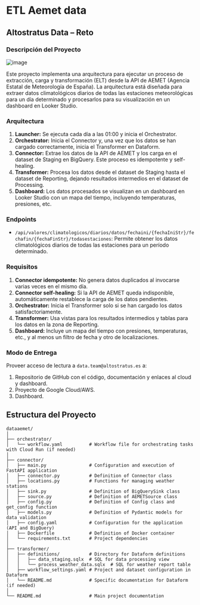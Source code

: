 # ETL Aemet data

## Altostratus Data – Reto
### Descripción del Proyecto
![image](https://github.com/pglez12/dataaemet/assets/135646732/d588c54a-5ae3-4e70-8ed0-5e66715cabf4)

Este proyecto implementa una arquitectura para ejecutar un proceso de extracción, carga y transformación (ELT) desde la API de AEMET (Agencia Estatal de Meteorología de España). La arquitectura está diseñada para extraer datos climatológicos diarios de todas las estaciones meteorológicas para un día determinado y procesarlos para su visualización en un dashboard en Looker Studio.

### Arquitectura

1. **Launcher:** Se ejecuta cada día a las 01:00 y inicia el Orchestrator.
2. **Orchestrator:** Inicia el Connector y, una vez que los datos se han cargado correctamente, inicia el Transformer en Dataform.
3. **Connector:** Extrae los datos de la API de AEMET y los carga en el dataset de Staging en BigQuery. Este proceso es idempotente y self-healing.
4. **Transformer:** Procesa los datos desde el dataset de Staging hasta el dataset de Reporting, dejando resultados intermedios en el dataset de Processing.
5. **Dashboard:** Los datos procesados se visualizan en un dashboard en Looker Studio con un mapa del tiempo, incluyendo temperaturas, presiones, etc.

### Endpoints

- `/api/valores/climatologicos/diarios/datos/fechaini/{fechaIniStr}/fechafin/{fechaFinStr}/todasestaciones`: Permite obtener los datos climatológicos diarios de todas las estaciones para un período determinado.

### Requisitos

1. **Connector idempotente:** No genera datos duplicados al invocarse varias veces en el mismo día.
2. **Connector self-healing:** Si la API de AEMET queda indisponible, automáticamente restablece la carga de los datos pendientes.
3. **Orchestrator:** Inicia el Transformer solo si se han cargado los datos satisfactoriamente.
4. **Transformer:** Usa vistas para los resultados intermedios y tablas para los datos en la zona de Reporting.
5. **Dashboard:** Incluye un mapa del tiempo con presiones, temperaturas, etc., y al menos un filtro de fecha y otro de localizaciones.

### Modo de Entrega

Proveer acceso de lectura a `data.team@altostratus.es` a:

1. Repositorio de GitHub con el código, documentación y enlaces al cloud y dashboard.
2. Proyecto de Google Cloud/AWS.
3. Dashboard.

## Estructura del Proyecto
```
dataaemet/
│
├── orchestrator/
│   └── workflow.yaml          # Workflow file for orchestrating tasks with Cloud Run (if needed)
│
├── connector/
│   ├── main.py                # Configuration and execution of FastAPI application
│   ├── connector.py           # Definition of Connector class
│   ├── locations.py           # Functions for managing weather stations
│   ├── sink.py                # Definition of BigQuerySink class
│   ├── source.py              # Definition of AEMETSource class
│   ├── config.py              # Definition of Config class and get_config function
│   ├── models.py              # Definition of Pydantic models for data validation
│   ├── config.yaml            # Configuration for the application (API and BigQuery)
│   ├── Dockerfile             # Definition of Docker container
│   └── requirements.txt       # Project dependencies
│
├── transformer/
│   ├── definitions/           # Directory for Dataform definitions
│   │   ├── data_staging.sqlx  # SQL for data processing view
│   │   └── process_weather_data.sqlx  # SQL for weather report table
│   ├── workflow_settings.yaml # Project and dataset configuration in Dataform
│   └── README.md              # Specific documentation for Dataform (if needed)
│
└── README.md                  # Main project documentation
```
